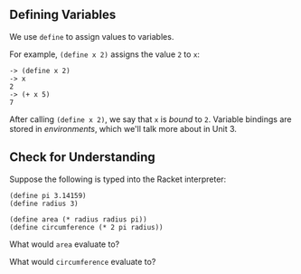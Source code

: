 ## Defining Variables

We use `define` to assign values to variables.

For example, `(define x 2)` assigns the value `2` to `x`:

```
-> (define x 2)
-> x
2
-> (+ x 5)
7
```

After calling `(define x 2)`, we say that `x` is *bound* to `2`.
Variable bindings are stored in *environments*, which we'll talk more about in Unit 3.

## Check for Understanding

<div class="mc">
Suppose the following is typed into the Racket interpreter:

<pre><code>(define pi 3.14159)
(define radius 3)

(define area (* radius radius pi))
(define circumference (* 2 pi radius))
</code></pre>

What would <code>area</code> evaluate to?
<ans text="<code>(* 3 3 3.14159)</code>" explanation="When you define a variable, you should fully evaluate the value."></ans>
<ans text="28.27431" explanation="Nice!!" correct></ans>
<ans text="ERROR" explanation="Try evaluating the expression again!"></ans>

What would <code>circumference</code> evaluate to?
<ans text="18.84954" explanation="Nice!!" correct></ans>
<ans text="28.27431" explanation="Whoops!! Try evaluating the value for <code>circumference</code>." correct></ans>
<ans text="circumference" explanation="The interpreter will return the <i>value</i> of <code>circumference</code>."></ans>
<!-- and so on -->
</div>
